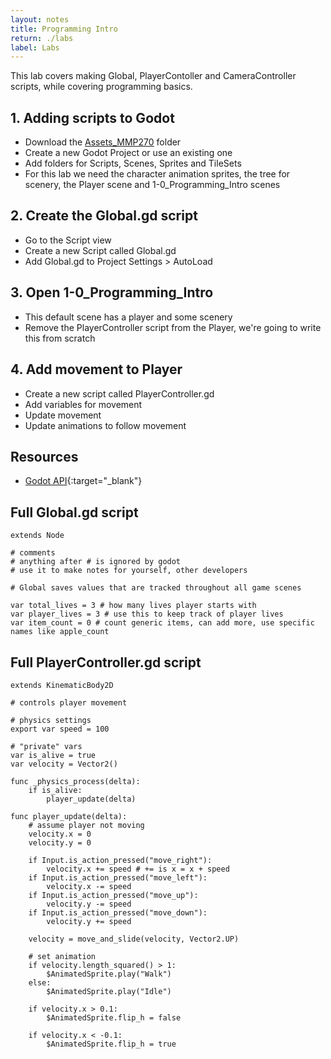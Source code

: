 ```yaml
---
layout: notes
title: Programming Intro
return: ./labs
label: Labs
---
```


This lab covers making Global, PlayerContoller and CameraController scripts, while covering programming basics.

## 1. Adding scripts to Godot
- Download the [Assets_MMP270](./Assets_MMP270.zip) folder
- Create a new Godot Project or use an existing one
- Add folders for Scripts, Scenes, Sprites and TileSets
- For this lab we need the character animation sprites, the tree for scenery, the Player scene and 1-0_Programming_Intro scenes

## 2. Create the Global.gd script
- Go to the Script view
- Create a new Script called Global.gd
- Add Global.gd to Project Settings > AutoLoad

## 3. Open 1-0_Programming_Intro
- This default scene has a player and some scenery
- Remove the PlayerController script from the Player, we're going to write this from scratch

## 4. Add movement to Player
- Create a new script called PlayerController.gd
- Add variables for movement
- Update movement
- Update animations to follow movement

## Resources
- [Godot API](https://docs.godotengine.org/en/stable/classes/index.html){:target="_blank"}

## Full Global.gd script
```
extends Node

# comments
# anything after # is ignored by godot
# use it to make notes for yourself, other developers

# Global saves values that are tracked throughout all game scenes

var total_lives = 3 # how many lives player starts with
var player_lives = 3 # use this to keep track of player lives
var item_count = 0 # count generic items, can add more, use specific names like apple_count

```

## Full PlayerController.gd script
```
extends KinematicBody2D

# controls player movement

# physics settings 
export var speed = 100

# "private" vars
var is_alive = true
var velocity = Vector2()

func _physics_process(delta):
	if is_alive:
		player_update(delta)
	
func player_update(delta):
	# assume player not moving
	velocity.x = 0
	velocity.y = 0
	
	if Input.is_action_pressed("move_right"):
		velocity.x += speed # += is x = x + speed
	if Input.is_action_pressed("move_left"):
		velocity.x -= speed
	if Input.is_action_pressed("move_up"):
		velocity.y -= speed
	if Input.is_action_pressed("move_down"):
		velocity.y += speed
	
	velocity = move_and_slide(velocity, Vector2.UP)
		
	# set animation
	if velocity.length_squared() > 1:
		$AnimatedSprite.play("Walk")
	else:
		$AnimatedSprite.play("Idle")

	if velocity.x > 0.1:
		$AnimatedSprite.flip_h = false
	
	if velocity.x < -0.1:
		$AnimatedSprite.flip_h = true

```